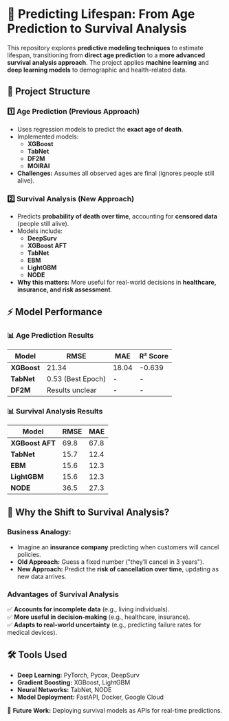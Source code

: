 # 🎯 Predicting Lifespan: From Age Prediction to Survival Analysis

This repository explores **predictive modeling techniques** to estimate lifespan, transitioning from **direct age prediction** to a **more advanced survival analysis approach**. The project applies **machine learning** and **deep learning models** to demographic and health-related data.

## **📂 Project Structure**
### **1️⃣ Age Prediction (Previous Approach)**
- Uses regression models to predict the **exact age of death**.
- Implemented models:
  - **XGBoost**
  - **TabNet**
  - **DF2M**
  - **MOIRAI**
- **Challenges:** Assumes all observed ages are final (ignores people still alive).

### **2️⃣ Survival Analysis (New Approach)**
- Predicts **probability of death over time**, accounting for **censored data** (people still alive).
- Models include:
  - **DeepSurv**
  - **XGBoost AFT**
  - **TabNet**
  - **EBM**
  - **LightGBM**
  - **NODE**
- **Why this matters:** More useful for real-world decisions in **healthcare, insurance, and risk assessment**.

## **⚡ Model Performance**
### **📊 Age Prediction Results**
| Model  | RMSE | MAE | R² Score |
|--------|------|-----|----------|
| **XGBoost** | 21.34 | 18.04 | -0.639 |
| **TabNet**  | 0.53 (Best Epoch) | - | - |
| **DF2M** | Results unclear | - | - |

### **📊 Survival Analysis Results**
| Model | RMSE | MAE |
|--------|------|-----|
| **XGBoost AFT** | 69.8 | 67.8 |
| **TabNet** | 15.7 | 12.4 |
| **EBM** | 15.6 | 12.3 |
| **LightGBM** | 15.6 | 12.3 |
| **NODE** | 36.5 | 27.3 |

## **📌 Why the Shift to Survival Analysis?**
### **Business Analogy:**
- Imagine an **insurance company** predicting when customers will cancel policies.
- **Old Approach:** Guess a fixed number ("they’ll cancel in 3 years").
- **New Approach:** Predict the **risk of cancellation over time**, updating as new data arrives.

### **Advantages of Survival Analysis**
✅ **Accounts for incomplete data** (e.g., living individuals).  
✅ **More useful in decision-making** (e.g., healthcare, insurance).  
✅ **Adapts to real-world uncertainty** (e.g., predicting failure rates for medical devices).  

## **🛠️ Tools Used**
- **Deep Learning:** PyTorch, Pycox, DeepSurv
- **Gradient Boosting:** XGBoost, LightGBM
- **Neural Networks:** TabNet, NODE
- **Model Deployment:** FastAPI, Docker, Google Cloud

🚀 **Future Work:** Deploying survival models as APIs for real-time predictions.
